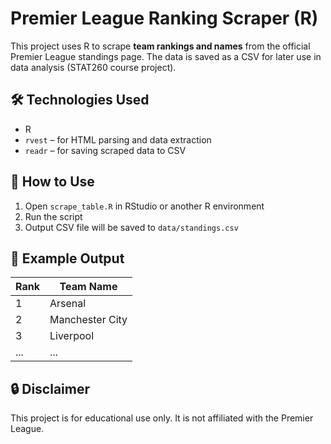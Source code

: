 # Premier League Ranking Scraper (R)

This project uses R to scrape **team rankings and names** from the official Premier League standings page. The data is saved as a CSV for later use in data analysis (STAT260 course project).

## 🛠 Technologies Used

- R
- `rvest` – for HTML parsing and data extraction
- `readr` – for saving scraped data to CSV

## 🚀 How to Use

1. Open `scrape_table.R` in RStudio or another R environment
2. Run the script
3. Output CSV file will be saved to `data/standings.csv`

## 📎 Example Output

| Rank | Team Name        |
|------|------------------|
| 1    | Arsenal          |
| 2    | Manchester City  |
| 3    | Liverpool        |
| ...  | ...              |

## 🔒 Disclaimer

This project is for educational use only. It is not affiliated with the Premier League.

